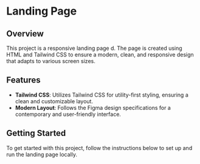 # Landing Page

## Overview

This project is a responsive landing page d. The page is created using HTML and Tailwind CSS to ensure a modern, clean, and responsive design that adapts to various screen sizes.

## Features

- **Tailwind CSS**: Utilizes Tailwind CSS for utility-first styling, ensuring a clean and customizable layout.
- **Modern Layout**: Follows the Figma design specifications for a contemporary and user-friendly interface.

## Getting Started

To get started with this project, follow the instructions below to set up and run the landing page locally.



